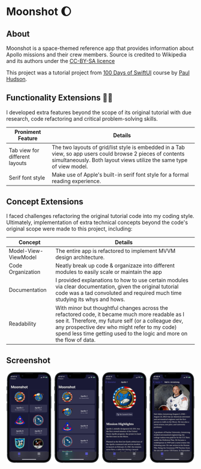 #  Moonshot 🌔

## About
Moonshot is a space-themed reference app that provides information about Apollo missions and their crew members. Source is credited to Wikipedia and its authors under the [CC-BY-SA licence](https://creativecommons.org/licenses/by-sa/3.0)

This project was a tutorial project from [100 Days of SwiftUI](https://www.hackingwithswift.com/100/swiftui) course by [Paul Hudson](https://twitter.com/twostraws).

## Functionality Extensions 👨‍💻
I developed extra features beyond the scope of its original tutorial with due research, code refactoring and critical problem-solving skills.
<table>
	<thead>
		<tr>
			<th>Proniment Feature</th>
			<th>Details</th>
		</tr>
	</thead>
	<tbody>
		<tr>
			<td>Tab view for different layouts</td>
			<td>
			The two layouts of grid/list style is embedded in a Tab view, so app users could browse 2 pieces of contents simultaneously. Both layout views utilize the same type of view model.
			</td>
		</tr>
		<tr>
			<td>Serif font style</td>
			<td>Make use of Apple's built-in serif font style for a formal reading experience.</td>
		</tr>
	</tbody>
</table>


## Concept Extensions
I faced challenges refactoring the original tutorial code into my coding style. Ultimately, implementation of extra technical concepts beyond the code's original scope were made to this project, including:
<table>
	<thead>
		<tr>
			<th>Concept</th>
			<th>Details</th>
		</tr>
	</thead>
	<tbody>
		<tr>
			<td>Model-View-ViewModel</td>
			<td>The entire app is refactored to implement MVVM design architecture.</td>
		</tr>
		<tr>
			<td>Code Organization</td>
			<td>Neatly break up code & organizaze into different modules to easily scale or maintain the app</td>
		</tr>
		<tr>
			<td>Documentation</td>
			<td>I provided explanations to how to use certain modules via clear documentation, given the original tutorial code was a tad convoluted and required much time studying its whys and hows.</td>
		</tr>
		<tr>
			<td>Readability</td>
			<td>With minor but thoughtful changes across the refactored code, it became much more readable as I see it. Therefore, my future self (or a colleague dev, any prospective dev who might refer to my code) spend less time getting used to the logic and more on the flow of data.</td>
		</tr>
	</tbody>
</table>

## Screenshot
![screenshot](screenshots/screenshot.png)